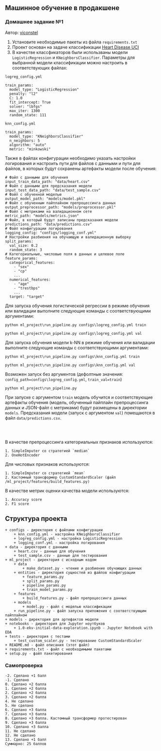 ## Машинное обучение в продакшене
### Домашнее задание №1 

Автор: [viconstel](https://data.mail.ru/profile/k.elizarov/)

1. Установите необходимые пакеты из файла `requirements.txt`
2. Проект основан на задаче классификации [Heart Disease UCI](https://www.kaggle.com/ronitf/heart-disease-uci)
3. В качестве классфикаторов были использваны модели `LogisticRegression` и 
`KNeighborsClassifier`. Параметры для выбранной модели классификации можно настроить
в соответствующих файлах:
```
logreg_config.yml

train_params:
  model_type: "LogisticRegression"
  penalty: "l2"
  C: 1.0
  fit_intercept: True
  solver: "lbfgs"
  max_iter: 1300
  random_state: 111
```
```
knn_config.yml

train_params:
  model_type: "KNeighborsClassifier"
  n_neighbors: 5
  algorithm: "auto"
  metric: "minkowski"
```
Также в файлах конфигурации необходимо указать настройки логирования и
 настроить пути для файлов с данными и пути
для файлов, в которых будут сохранены артефакты модели после обучения:
```
# Файл с данными для обучения
input_train_data_path: "data/heart.csv"
# Файл с данными для предсказания модели
input_test_data_path: "data/test_sample.csv"
# Файл с обученной моделью
output_model_path: "models/model.pkl"
# Файл с обученным пайплайном препроцессинга данных
output_preprocessor_path: "models/preprocessor.pkl"
# Файл с метриками на валидационном сете
metric_path: "models/metrics.json"
# Файл, в который будут записаны предсказания модели
predictions_path: "data/predictions.csv"
# Файл конфигурации логирования
logging_config: "configs/logging_conf.yml"
# Настройки разбиения на обучающую и валидационную выборку
split_params:
  val_size: 0.2
  random_state: 3
# Категориальные, числовые поля в данных и целевое поле
feature_params:
  categorical_features:
    - "sex"
    - "cp"
    ...
  numerical_features:
    - "age"
    - "trestbps"
    ...
  target: "target"
```

Для запуска обучения логистической регрессии в режиме обучения или валидации
выполните следующие команды с соответствующими аргументами:
```
python ml_project\run_pipeline.py configs\logreg_config.yml train 
```
```
python ml_project\run_pipeline.py configs\logreg_config.yml val
```
Для запуска обучения модели k-NN в режиме обучения или валидации
выполните следующие команды с соответствующими аргументами:
```
python ml_project\run_pipeline.py configs\knn_config.yml train 
```
```
python ml_project\run_pipeline.py configs\knn_config.yml val
```
Возможен запуск без аргументов (дефолтные значения: `config_path=configs\logreg_config.yml`,
`train_val=train`)
```
python ml_project\run_pipeline.py
```
При запуске с аргументом `train` модель обучится и соответствующие артефакты обучения
(модель,
обученный пайплайн препроцессинга данных и JSON-файл с метриками)
 будут размещены в директории `models`. Предсказания модели 
(запуск с аргументом `val`) помещаются в файл `data/predictions.csv`.

<br><br>

В качестве препроцессинга категориальных признаков используются:
```
1. SimpleImputer со стратегией `median`
2. OneHotEncoder
```
Для числовых признаков используются:
```
1. SimpleImputer со стратегией `mean`
2. Кастомный трансформер CustomStandardScaler (файл /ml_project/features/build_features.py)
```
В качестве метрик оценки качества модели используются:
```
1. Accuracy score
2. F1 score
```

## Структура проекта
```
+ configs - директория с файлами конфигурации
    + knn_config.yml - настройка KNeighborsClassifier
    + logreg_config.yml - настройка LogisticRegression
    + logging_conf.yml - настройка логирования
+ data - директория с данными
    + heart.csv - данные для обучения
    + test_sample.csv - данные для тестирования
+ ml_project - директория с исходным кодом
    + data
        + make_dataset.py - чтение и разбиение обучающих данных
    + entities - директория сущностей из файлов конфигурации
        + feature_params.py
        + split_params.py
        + pipeline_params.py
        + train_model_params.py
    + features
        + build_features.py - файл препроцессинга данных
    + models
        + model.py - файл с моделью классификации
    + run_pipeline.py - файл запуска приложения с соответствующим пайплайном
+ models - директория для артефактов модели
+ notebooks - директория для Jupyter ноутбуков 
    + 1.0-ekv-initial-data-exploration.ipynb - Jupyter Notebook with EDA
+ tests - директория с тестами
    + test_custom_scaler.py - тестирование CustomStandardScaler
+ README.md - файл описания (этот файл)
+ requirements.txt - файл с необходимыми пакетами
+ setup.py - файл пакетирования
```

### Самопроверка
```
-2. Сделано +1 балл 
-1. Сделано 
0. Сделано +2 балла 
1. Сделано +2 балла 
2. Сделано +2 балла 
3. Сделано +2 балла 
4. Не сделано 
5. Не сделано 
6. Сделано +3 балла 
7. Сделано +3 балла 
8. Сделано +3 балла. Кастомный трансформер протестирован 
9. Сделано +3 балла 
10. Сделано +3 балла 
11. Не сделано 
12. Не сделано 
13. Сделано +1 балл 
Суммарно: 25 баллов
```